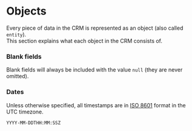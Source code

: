 # Objects

Every piece of data in the CRM is represented as an object \(also called `entity`\).  
This section explains what each object in the CRM consists of.

### Blank fields

Blank fields will always be included with the value `null` \(they are never omitted\).

### Dates

Unless otherwise specified, all timestamps are in [ISO 8601](https://en.wikipedia.org/wiki/ISO_8601) format in the UTC timezone.

```text
YYYY-MM-DDTHH:MM:SSZ
```

